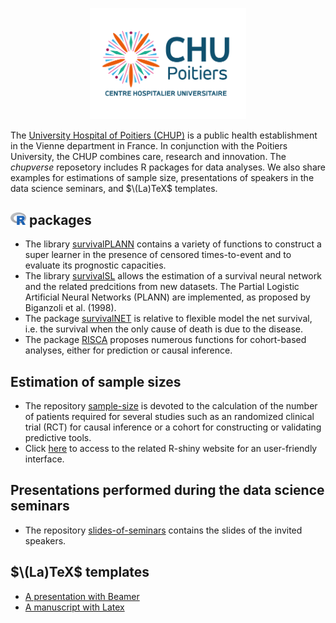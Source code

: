 <p align="center">
<img src="https://github.com/chupverse/.github/blob/main/profile/logoCHUP.png" width="250"> 
</p>

The [University Hospital of Poitiers (CHUP)](https://www.chu-poitiers.fr) is a public health establishment in the Vienne department in France. In conjunction with the Poitiers University, the CHUP combines care, research and innovation. The *chupverse* reposetory includes R packages for data analyses. We also share examples for estimations of sample size, presentations of speakers in the data science seminars, and $\(La)TeX$ templates.

## <img src="https://github.com/chupverse/.github/blob/main/profile/logoR.png" width="25"> packages
* The library [survivalPLANN](https://github.com/chupverse/survivalPLANN) contains a variety of functions to construct a super learner in the presence of censored times-to-event and to evaluate its prognostic capacities.
* The library [survivalSL](https://github.com/chupverse/survivalSL) allows the estimation of a survival neural network and the related predcitions from new datasets. The Partial Logistic Artificial Neural Networks (PLANN) are implemented, as proposed by Biganzoli et al. (1998). 
* The package [survivalNET](https://github.com/chupverse/survivalNET)  is relative to flexible model the net survival, i.e. the survival when the only cause of death is due to the disease.
* The package [RISCA](https://github.com/chupverse/RISCA)  proposes numerous functions for cohort-based analyses, either for prediction or causal inference. 
  
## Estimation of sample sizes
* The repository [sample-size](https://github.com/chupverse/sample-size) is devoted to the calculation of the number of patients required for several studies such as an randomized clinical trial (RCT) for causal inference or a cohort for constructing or validating predictive tools.
* Click [here](https://poitiers-health-data.shinyapps.io/SampleSize/) to access to the related R-shiny website for an user-friendly interface.

## Presentations performed during the data science seminars
* The repository [slides-of-seminars](https://github.com/chupverse/slides-of-seminars)  contains the slides of the invited speakers.

## $\(La)TeX$ templates
* [A presentation with Beamer](https://github.com/chupverse/beamer-presentation)
* [A manuscript with Latex](https://github.com/chupverse/latex-article)
